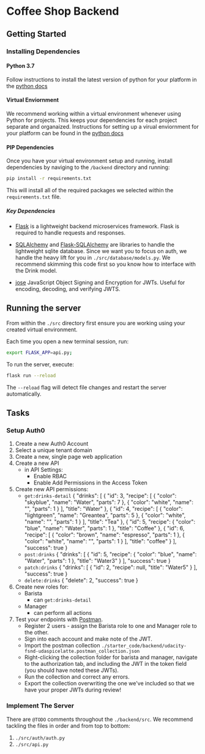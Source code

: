 # Coffee Shop Backend

## Getting Started

### Installing Dependencies

#### Python 3.7

Follow instructions to install the latest version of python for your platform in the [python docs](https://docs.python.org/3/using/unix.html#getting-and-installing-the-latest-version-of-python)

#### Virtual Enviornment

We recommend working within a virtual environment whenever using Python for projects. This keeps your dependencies for each project separate and organaized. Instructions for setting up a virual enviornment for your platform can be found in the [python docs](https://packaging.python.org/guides/installing-using-pip-and-virtual-environments/)

#### PIP Dependencies

Once you have your virtual environment setup and running, install dependencies by naviging to the `/backend` directory and running:

```bash
pip install -r requirements.txt
```

This will install all of the required packages we selected within the `requirements.txt` file.

##### Key Dependencies

- [Flask](http://flask.pocoo.org/)  is a lightweight backend microservices framework. Flask is required to handle requests and responses.

- [SQLAlchemy](https://www.sqlalchemy.org/) and [Flask-SQLAlchemy](https://flask-sqlalchemy.palletsprojects.com/en/2.x/) are libraries to handle the lightweight sqlite database. Since we want you to focus on auth, we handle the heavy lift for you in `./src/database/models.py`. We recommend skimming this code first so you know how to interface with the Drink model.

- [jose](https://python-jose.readthedocs.io/en/latest/) JavaScript Object Signing and Encryption for JWTs. Useful for encoding, decoding, and verifying JWTS.

## Running the server

From within the `./src` directory first ensure you are working using your created virtual environment.

Each time you open a new terminal session, run:

```bash
export FLASK_APP=api.py;
```

To run the server, execute:

```bash
flask run --reload
```

The `--reload` flag will detect file changes and restart the server automatically.

## Tasks

### Setup Auth0

1. Create a new Auth0 Account
2. Select a unique tenant domain
3. Create a new, single page web application
4. Create a new API
    - in API Settings:
        - Enable RBAC
        - Enable Add Permissions in the Access Token
5. Create new API permissions:
    - `get:drinks-detail`
    {
    "drinks": [
        {
            "id": 3,
            "recipe": [
                {
                    "color": "skyblue",
                    "name": "Water",
                    "parts": 7
                },
                {
                    "color": "white",
                    "name": "",
                    "parts": 1
                }
            ],
            "title": "Water"
        },
        {
            "id": 4,
            "recipe": [
                {
                    "color": "lightgreen",
                    "name": "Greantea",
                    "parts": 5
                },
                {
                    "color": "white",
                    "name": "",
                    "parts": 1
                }
            ],
            "title": "Tea"
        },
        {
            "id": 5,
            "recipe": {
                "color": "blue",
                "name": "Water",
                "parts": 1
            },
            "title": "Coffee"
        },
        {
            "id": 6,
            "recipe": [
                {
                    "color": "brown",
                    "name": "espresso",
                    "parts": 1
                },
                {
                    "color": "white",
                    "name": "",
                    "parts": 1
                }
            ],
            "title": "coffee"
        }
    ],
    "success": true
}
    - `post:drinks`
    {
    "drinks": [
        {
            "id": 5,
            "recipe": {
                "color": "blue",
                "name": "Water",
                "parts": 1
            },
            "title": "Water3"
        }
    ],
    "success": true
}
    - `patch:drinks`
    {
    "drinks": [
        {
            "id": 2,
            "recipe": null,
            "title": "Water5"
        }
    ],
    "success": true
}
    - `delete:drinks`
    {
    "delete": 2,
    "success": true
}
6. Create new roles for:
    - Barista
        - can `get:drinks-detail`
    - Manager
        - can perform all actions
7. Test your endpoints with [Postman](https://getpostman.com). 
    - Register 2 users - assign the Barista role to one and Manager role to the other.
    - Sign into each account and make note of the JWT.
    - Import the postman collection `./starter_code/backend/udacity-fsnd-udaspicelatte.postman_collection.json`
    - Right-clicking the collection folder for barista and manager, navigate to the authorization tab, and including the JWT in the token field (you should have noted these JWTs).
    - Run the collection and correct any errors.
    - Export the collection overwriting the one we've included so that we have your proper JWTs during review!

### Implement The Server

There are `@TODO` comments throughout the `./backend/src`. We recommend tackling the files in order and from top to bottom:

1. `./src/auth/auth.py`
2. `./src/api.py`
